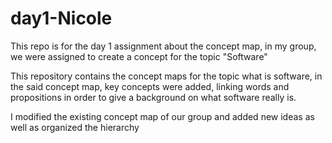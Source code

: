 # day1-Nicole
This repo is for the day 1 assignment about the concept map, in my group, we were assigned to create a concept for the topic "Software"

This repository contains the concept maps for the topic what is software, in the said concept map, key concepts were added, linking words and propositions in order to give a background on what software really is. 

I modified the existing concept map of our group and added new ideas as well as organized the hierarchy
